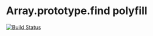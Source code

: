 # Array.prototype.find polyfill

[![Build Status](https://travis-ci.org/vovkabelov/array.find.svg?branch=master)](https://travis-ci.org/vovkabelov/array.find)
